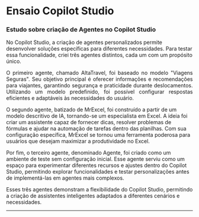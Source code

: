 # Ensaio Copilot Studio
### Estudo sobre criação de Agentes no Copilot Studio

No Copilot Studio, a criação de agentes personalizados permite desenvolver soluções específicas para diferentes necessidades. Para testar essa funcionalidade, criei três agentes distintos, cada um com um propósito único.

<p align="justify">
O primeiro agente, chamado AltaTravel, foi baseado no modelo "Viagens Seguras". Seu objetivo principal é oferecer informações e recomendações para viajantes, garantindo segurança e praticidade durante deslocamentos. Utilizando um modelo predefinido, foi possível configurar respostas eficientes e adaptáveis às necessidades do usuário.

O segundo agente, batizado de MrExcel, foi construído a partir de um modelo descritivo de IA, tornando-se um especialista em Excel. A ideia foi criar um assistente capaz de fornecer dicas, resolver problemas de fórmulas e ajudar na automação de tarefas dentro das planilhas. Com sua configuração específica, MrExcel se tornou uma ferramenta poderosa para usuários que desejam maximizar a produtividade no Excel.

Por fim, o terceiro agente, denominado Agente, foi criado como um ambiente de teste sem configuração inicial. Esse agente serviu como um espaço para experimentar diferentes recursos e ajustes dentro do Copilot Studio, permitindo explorar funcionalidades e testar personalizações antes de implementá-las em agentes mais complexos.

Esses três agentes demonstram a flexibilidade do Copilot Studio, permitindo a criação de assistentes inteligentes adaptados a diferentes cenários e necessidades. </p>

_____
